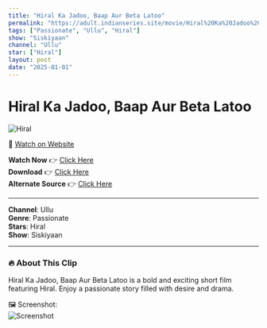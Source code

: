 ```yaml
---
title: "Hiral Ka Jadoo, Baap Aur Beta Latoo"
permalink: "https://adult.indianseries.site/movie/Hiral%20Ka%20Jadoo%2C%20Baap%20Aur%20Beta%20Latoo"
tags: ["Passionate", "Ullu", "Hiral"]
show: "Siskiyaan"
channel: "Ullu"
star: ["Hiral"]
layout: post
date: "2025-01-01"
---
```


# Hiral Ka Jadoo, Baap Aur Beta Latoo

![Hiral](https://shorts.desisins.com/wp-content/uploads/2024/08/Hiral-Siskiyaan-Ullu-DesiSins.com_.jpg)

🔗 [Watch on Website](https://adult.indianseries.site/movie/Hiral%20Ka%20Jadoo%2C%20Baap%20Aur%20Beta%20Latoo)

**Watch Now** 👉 [Click Here](https://adult.indianseries.site/movie/Hiral%20Ka%20Jadoo%2C%20Baap%20Aur%20Beta%20Latoo)  
**Download** 👉 [Click Here](https://adult.indianseries.site/movie/Hiral%20Ka%20Jadoo%2C%20Baap%20Aur%20Beta%20Latoo)  
**Alternate Source** 👉 [Click Here](https://adult.indianseries.site/movie/Hiral%20Ka%20Jadoo%2C%20Baap%20Aur%20Beta%20Latoo)

---

**Channel**: Ullu  
**Genre**: Passionate  
**Stars**: Hiral  
**Show**: Siskiyaan

---

### 🔥 About This Clip

Hiral Ka Jadoo, Baap Aur Beta Latoo is a bold and exciting short film featuring Hiral. Enjoy a passionate story filled with desire and drama.
 
🖼️ Screenshot:  
![Screenshot](https://shorts.desisins.com/wp-content/uploads/2024/08/Hiral-Siskiyaan-Ullu-DesiSins.com_.jpg)
